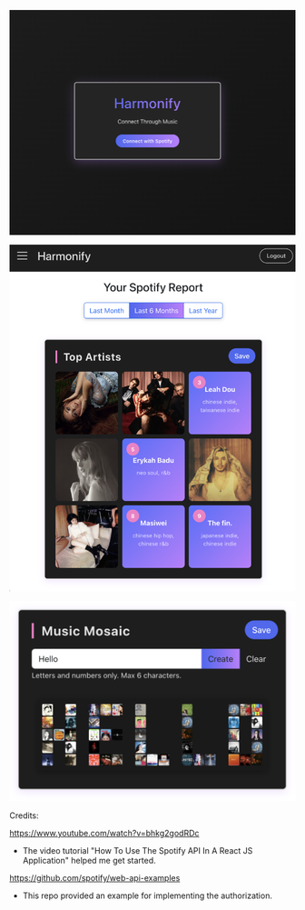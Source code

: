 ![welcome page](images/welcome_page.png)

![3x3 grid](images/3X3grid_view.png)

![mosaic](images/mosaic.png)


Credits:

https://www.youtube.com/watch?v=bhkg2godRDc
- The video tutorial "How To Use The Spotify API In A React JS Application" helped me get started.

https://github.com/spotify/web-api-examples
- This repo provided an example for implementing the authorization.